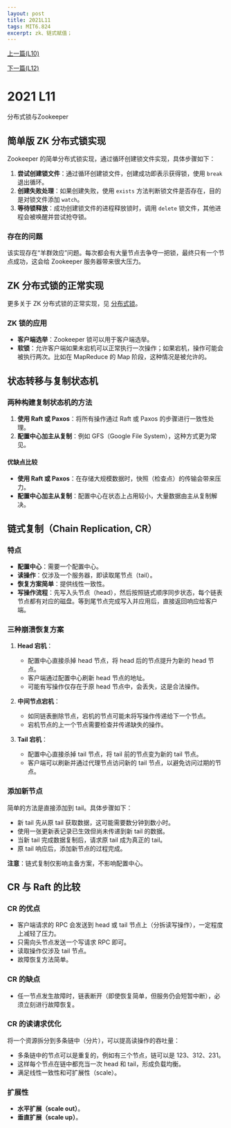 ```yaml
---
layout: post
title: 2021L11
tags: MIT6.824
excerpt: zk、链式赋值；
---
```


[上一篇(L10)](https://acceleratorssr.github.io/2024/07/26/6.824L10.html)

[下一篇(L12)](https://acceleratorssr.github.io/2024/08/15/6.824L12.html)


# 2021 L11

分布式锁与Zookeeper

## 简单版 ZK 分布式锁实现

Zookeeper 的简单分布式锁实现，通过循环创建锁文件实现，具体步骤如下：

1. **尝试创建锁文件**：通过循环创建锁文件，创建成功即表示获得锁，使用 `break` 退出循环。
2. **创建失败处理**：如果创建失败，使用 `exists` 方法判断锁文件是否存在，目的是对锁文件添加 `watch`。
3. **等待锁释放**：成功创建锁文件的进程释放锁时，调用 `delete` 锁文件，其他进程会被唤醒并尝试抢夺锁。

### 存在的问题

该实现存在“羊群效应”问题。每次都会有大量节点去争夺一把锁，最终只有一个节点成功，这会给 Zookeeper 服务器带来很大压力。

## ZK 分布式锁的正常实现

更多关于 ZK 分布式锁的正常实现，见 [分布式锁](https://acceleratorssr.github.io/2024/08/13/distributedLocking.html)。

### ZK 锁的应用

- **客户端选举**：Zookeeper 锁可以用于客户端选举。
- **软锁**：允许客户端如果未宕机可以正常执行一次操作；如果宕机，操作可能会被执行两次。比如在 MapReduce 的 Map 阶段，这种情况是被允许的。

## 状态转移与复制状态机

### 两种构建复制状态机的方法

1. **使用 Raft 或 Paxos**：将所有操作通过 Raft 或 Paxos 的步骤进行一致性处理。
2. **配置中心加主从复制**：例如 GFS（Google File System），这种方式更为常见。

#### 优缺点比较

- **使用 Raft 或 Paxos**：在存储大规模数据时，快照（检查点）的传输会带来压力。
- **配置中心加主从复制**：配置中心在状态上占用较小，大量数据由主从复制解决。

## 链式复制（Chain Replication, CR）

### 特点

- **配置中心**：需要一个配置中心。
- **读操作**：仅涉及一个服务器，即读取尾节点（tail）。
- **恢复方案简单**：提供线性一致性。
- **写操作流程**：先写入头节点（head），然后按照链式顺序同步状态，每个链表节点都有对应的磁盘。等到尾节点完成写入并应用后，直接返回响应给客户端。

### 三种崩溃恢复方案

1. **Head 宕机**：
   - 配置中心直接杀掉 head 节点，将 head 后的节点提升为新的 head 节点。
   - 客户端通过配置中心刷新 head 节点的地址。
   - 可能有写操作仅存在于原 head 节点中，会丢失，这是合法操作。

2. **中间节点宕机**：
   - 如同链表删除节点，宕机的节点可能未将写操作传递给下一个节点。
   - 宕机节点的上一个节点需要检查并传递缺失的操作。

3. **Tail 宕机**：
   - 配置中心直接杀掉 tail 节点，将 tail 前的节点变为新的 tail 节点。
   - 客户端可以刷新并通过代理节点访问新的 tail 节点，以避免访问过期的节点。

### 添加新节点

简单的方法是直接添加到 tail。具体步骤如下：

- 新 tail 先从原 tail 获取数据，这可能需要数分钟到数小时。
- 使用一张更新表记录已生效但尚未传递到新 tail 的数据。
- 当新 tail 完成数据复制后，请求原 tail 成为真正的 tail。
- 原 tail 响应后，添加新节点的过程完成。

**注意**：链式复制仅影响主备方案，不影响配置中心。

## CR 与 Raft 的比较

### CR 的优点

- 客户端请求的 RPC 会发送到 head 或 tail 节点上（分拆读写操作），一定程度上减轻了压力。
- 只需向头节点发送一个写请求 RPC 即可。
- 读取操作仅涉及 tail 节点。
- 故障恢复方法简单。

### CR 的缺点

- 任一节点发生故障时，链表断开（即使恢复简单，但服务仍会短暂中断），必须立刻进行故障恢复。

### CR 的读请求优化

将一个资源拆分到多条链中（分片），可以提高读操作的吞吐量：

- 多条链中的节点可以是重复的，例如有三个节点，链可以是 123、312、231。
- 这样每个节点在链中都充当一次 head 和 tail，形成负载均衡。
- 满足线性一致性和可扩展性（scale）。

### 扩展性

- **水平扩展（scale out）**。
- **垂直扩展（scale up）**。